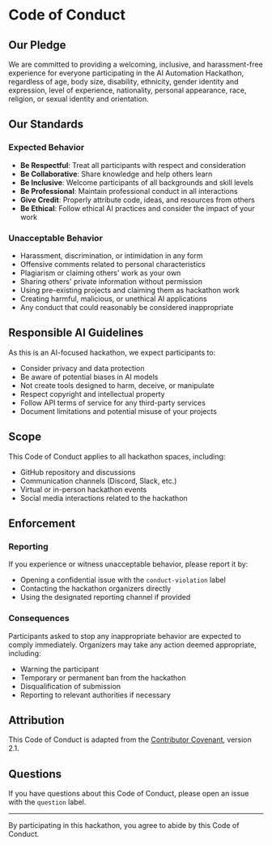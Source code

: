 # Code of Conduct

## Our Pledge

We are committed to providing a welcoming, inclusive, and harassment-free experience for everyone participating in the AI Automation Hackathon, regardless of age, body size, disability, ethnicity, gender identity and expression, level of experience, nationality, personal appearance, race, religion, or sexual identity and orientation.

## Our Standards

### Expected Behavior

- **Be Respectful**: Treat all participants with respect and consideration
- **Be Collaborative**: Share knowledge and help others learn
- **Be Inclusive**: Welcome participants of all backgrounds and skill levels
- **Be Professional**: Maintain professional conduct in all interactions
- **Give Credit**: Properly attribute code, ideas, and resources from others
- **Be Ethical**: Follow ethical AI practices and consider the impact of your work

### Unacceptable Behavior

- Harassment, discrimination, or intimidation in any form
- Offensive comments related to personal characteristics
- Plagiarism or claiming others' work as your own
- Sharing others' private information without permission
- Using pre-existing projects and claiming them as hackathon work
- Creating harmful, malicious, or unethical AI applications
- Any conduct that could reasonably be considered inappropriate

## Responsible AI Guidelines

As this is an AI-focused hackathon, we expect participants to:

- Consider privacy and data protection
- Be aware of potential biases in AI models
- Not create tools designed to harm, deceive, or manipulate
- Respect copyright and intellectual property
- Follow API terms of service for any third-party services
- Document limitations and potential misuse of your projects

## Scope

This Code of Conduct applies to all hackathon spaces, including:

- GitHub repository and discussions
- Communication channels (Discord, Slack, etc.)
- Virtual or in-person hackathon events
- Social media interactions related to the hackathon

## Enforcement

### Reporting

If you experience or witness unacceptable behavior, please report it by:

- Opening a confidential issue with the `conduct-violation` label
- Contacting the hackathon organizers directly
- Using the designated reporting channel if provided

### Consequences

Participants asked to stop any inappropriate behavior are expected to comply immediately. Organizers may take any action deemed appropriate, including:

- Warning the participant
- Temporary or permanent ban from the hackathon
- Disqualification of submission
- Reporting to relevant authorities if necessary

## Attribution

This Code of Conduct is adapted from the [Contributor Covenant](https://www.contributor-covenant.org/), version 2.1.

## Questions

If you have questions about this Code of Conduct, please open an issue with the `question` label.

---

By participating in this hackathon, you agree to abide by this Code of Conduct.
